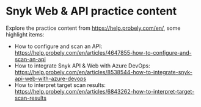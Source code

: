 # Snyk Web & API practice content

Explore the practice content from https://help.probely.com/en/, some highlight items:

- How to configure and scan an API: https://help.probely.com/en/articles/4647855-how-to-configure-and-scan-an-api
- How to integrate Snyk API & Web with Azure DevOps: https://help.probely.com/en/articles/8538544-how-to-integrate-snyk-api-web-with-azure-devops
- How to interpret target scan results: https://help.probely.com/en/articles/6843262-how-to-interpret-target-scan-results
